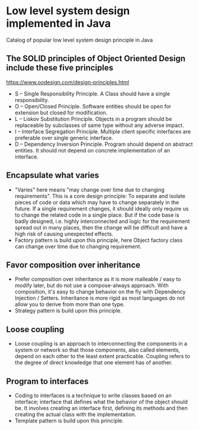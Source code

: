 # Low level system design implemented in Java

Catalog of popular low level system design principle in Java
 
 ## The SOLID principles of Object Oriented Design include these five principles
 
 https://www.oodesign.com/design-principles.html
 
 - S – Single Responsibility Principle. A Class should have a single responsibility.
 - O – Open/Closed Principle. Software entities should be open for extension but closed for modification.
 - L – Liskov Substitution Principle. Objects in a program should be replaceable by subclasses of same type without any adverse impact.
 - I – Interface Segregation Principle. Multiple client specific interfaces are preferable over single generic interface.
 - D – Dependency Inversion Principle. Program should depend on abstract entities. It should not depend on concrete implementation of an interface.
 
 ## Encapsulate what varies
 
 - "Varies" here means "may change over time due to changing requirements". This is a core design principle: To separate and isolate pieces of code or data which may have to change separately in the future. If a single requirement changes, it should ideally only require us to change the related code in a single place. But if the code base is badly designed, i.e. highly interconnected and logic for the requirement spread out in many places, then the change will be difficult and have a high risk of causing unexpected effects.
 - Factory pattern is build upon this principle, here Object factory class can change over time due to changing requirement.
 
 ## Favor composition over inheritance
 
 - Prefer composition over inheritance as it is more malleable / easy to modify later, but do not use a compose-always approach. With composition, it's easy to change behavior on the fly with Dependency Injection / Setters. Inheritance is more rigid as most languages do not allow you to derive from more than one type.
 - Strategy pattern is build upon this principle.
 
 ## Loose coupling
 
 - Loose coupling is an approach to interconnecting the components in a system or network so that those components, also called elements, depend on each other to the least extent practicable. Coupling refers to the degree of direct knowledge that one element has of another.
 
 ## Program to interfaces
 
 - Coding to interfaces is a technique to write classes based on an interface; interface that defines what the behavior of the object should be. It involves creating an interface first, defining its methods and then creating the actual class with the implementation.
 - Template pattern is build upon this principle.
